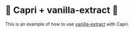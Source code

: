 # 🍋 Capri + vanilla-extract 🧁

This is an example of how to use [vanilla-extract](https://vanilla-extract.style/) with Capri.
